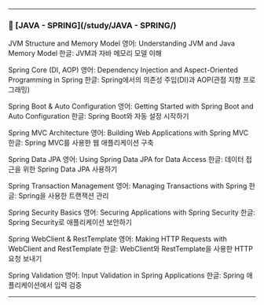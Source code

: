 

---
### 🔗 [JAVA - SPRING](/study/JAVA - SPRING/)

JVM Structure and Memory Model
영어: Understanding JVM and Java Memory Model
한글: JVM과 자바 메모리 모델 이해

Spring Core (DI, AOP)
영어: Dependency Injection and Aspect-Oriented Programming in Spring
한글: Spring에서의 의존성 주입(DI)과 AOP(관점 지향 프로그래밍)

Spring Boot & Auto Configuration
영어: Getting Started with Spring Boot and Auto Configuration
한글: Spring Boot와 자동 설정 시작하기

Spring MVC Architecture
영어: Building Web Applications with Spring MVC
한글: Spring MVC를 사용한 웹 애플리케이션 구축

Spring Data JPA
영어: Using Spring Data JPA for Data Access
한글: 데이터 접근을 위한 Spring Data JPA 사용하기

Spring Transaction Management
영어: Managing Transactions with Spring
한글: Spring을 사용한 트랜잭션 관리

Spring Security Basics
영어: Securing Applications with Spring Security
한글: Spring Security로 애플리케이션 보안하기

Spring WebClient & RestTemplate
영어: Making HTTP Requests with WebClient and RestTemplate
한글: WebClient와 RestTemplate을 사용한 HTTP 요청 보내기

Spring Validation
영어: Input Validation in Spring Applications
한글: Spring 애플리케이션에서 입력 검증

---



